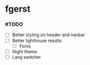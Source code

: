 # fgerst

### #TODO
- [ ] Better styling on header and navbar
- [ ] Better lighthouse results
  - [ ] Fonts
- [ ] Night theme
- [ ] Lang switcher
